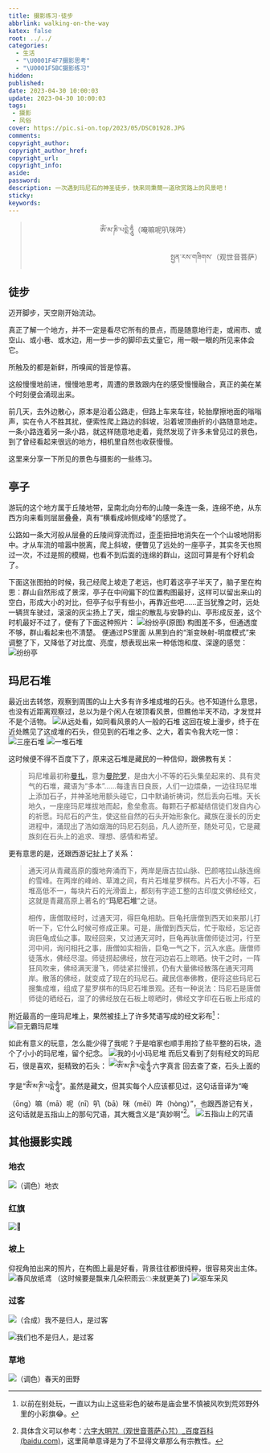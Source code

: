 ```yaml
---
title: 摄影练习·徒步
abbrlink: walking-on-the-way
katex: false
root: ../../
categories:
  - 生活
  - "\U0001F4F7摄影思考"
  - "\U0001F5BC️摄影练习"
hidden:
published:
date: 2023-04-30 10:00:03
update: 2023-04-30 10:00:03
tags:
 - 摄影
 - 风俗
cover: https://pic.si-on.top/2023/05/DSC01928.JPG
comments:
copyright_author:
copyright_author_href:
copyright_url:
copyright_info:
aside:
password:
description: 一次遇到玛尼石的神圣徒步，快来同秉蕳一道欣赏路上的风景吧！
sticky:
keywords:
---
```


> <center>ཨོཾ་མ་ཎི་པདྨེ་ཧཱུྃ（唵嘛呢叭咪吽）</center>
> <p align="right">སྤྱན་རས་གཟིགས་（观世音菩萨）</p>
## 徒步
迈开脚步，天空刚开始流动。

真正了解一个地方，并不一定是看尽它所有的景点，而是随意地行走，或闹市、或空山、或小巷、或水边，用一步一步的脚印去丈量它，用一眼一眼的所见来体会它。

所触及的都是新鲜，所嗅闻的皆是惊喜。

这般慢慢地前进，慢慢地思考，周遭的景致跟内在的感受慢慢融合，真正的美在某个时刻便会涌现出来。

前几天，去外边散心，原本是沿着公路走，但路上车来车往，轮胎摩擦地面的嗡嗡声，实在令人不胜其扰，便索性爬上路边的斜坡，沿着坡顶曲折的小路随意地走。一条小路连着另一条小路，就这样随意地走着，竟然发现了许多未曾见过的景色，到了曾经看起来很远的地方，相机里自然也收获慢慢。

这里来分享一下所见的景色与摄影的一些练习。
## 亭子
游玩的这个地方属于丘陵地带，呈南北向分布的山陵一条连一条，连绵不绝，从东西方向来看则层层叠叠，真有“横看成岭侧成峰”的感觉了。

公路如一条大河般从层叠的丘陵间穿流而过，歪歪扭扭地消失在一个个山坡地阴影中。才从车流的喧嚣中脱离，爬上斜坡，便瞥见了远处的一座亭子，其实冬天也照过一次，不过是照的模糊，也看不到后面的连绵的群山，这回可算是有个好机会了。

下面这张图拍的时候，我己经爬上坡走了老远，也盯着这亭子半天了，脑子里在构思：群山自然形成了景深，亭子在中间偏下的位置构图最好，这样可以留出来山的空白，形成大小的对比，但亭子似乎有些小，再靠近些吧......正当犹豫之时，远处一辆货车驶过，滚滚的灰尘扬上了天，烟尘的散乱与安静的山、亭形成反差，这个时机最好不过了，便有了下面这种照片：
![纷纷亭(原图)](https://pic.si-on.top/2023/05/20230503003909.png)
构图差不多，但通透度不够，群山看起来也不清楚。
便通过PS里面 从黑到白的“渐变映射-明度模式”来调整了下，又降低了对比度、亮度，想表现出来一种低饱和度、深邃的感觉：
![纷纷亭](https://pic.si-on.top/2023/05/20230503005711.png)

## 玛尼石堆
最近出去转悠，观察到周围的山上大多有许多堆成堆的石头。也不知道什么意思，也没有近距离观察过，总以为是个闲人在坡顶看风景，但瞧他半天不动，才发觉并不是个活物。
![从远处看，如同看风景的人一般的石堆](https://pic.si-on.top/2023/05/20230503011313.png)
这回在坡上漫步，终于在近处瞧见了这成堆的石头，但见到的石堆之多、之大，着实令我大吃一惊：
![三座石堆](https://pic.si-on.top/2023/05/20230503011328.png)
![一堆石堆](https://pic.si-on.top/2023/05/DSC01881.JPG)

这时候便不得不百度下了，原来这石堆是藏民的一种信仰，跟佛教有关：
>玛尼堆最初称[曼扎](https://baike.baidu.com/item/%E6%9B%BC%E6%89%8E/10388413?fromModule=lemma_inlink)，意为[曼陀罗](https://baike.baidu.com/item/%E6%9B%BC%E9%99%80%E7%BD%97/9827472?fromModule=lemma_inlink)，是由大小不等的石头集垒起来的、具有灵气的石堆，藏语为“多本”......每逢吉日良辰，人们一边煨桑，一边往玛尼堆上添加石子，并神圣地用额头碰它，口中默诵祈祷词，然后丢向石堆。天长地久，一座座玛尼堆拔地而起，愈垒愈高。每颗石子都凝结信徒们发自内心的祈愿。玛尼石的产生，使这些自然的石头开始形象化。藏族在漫长的历史进程中，涌现出了浩如烟海的玛尼石刻品，凡人迹所至，随处可见，它是藏族刻在石头上的追求、理想、感情和希望。

更有意思的是，还跟西游记扯上了关系：
>通天河从青藏高原的腹地奔涌而下，两岸是唐古拉山脉、巴颜喀拉山脉连绵的雪峰。在两岸的峰岭、草滩之间，有片石堆星罗棋布。片石大小不等，石堆高低不一，每块片石的光滑面上，都刻有字迹工整的古印度文佛经经文，这就是青藏高原上著名的“**玛尼石堆**”之谜。
>
>相传，唐僧取经时，过通天河，得巨龟相助。巨龟托唐僧到西天如来那儿打听一下，它什么时候可修成正果。可是，唐僧到西天后，忙于取经，忘记咨询巨龟成仙之事。取经回来，又过通天河时，巨龟再驮唐僧师徒过河，行至河中间，询问相托之事，唐僧如实相告，巨龟一气之下，沉入水底。唐僧师徒落水，佛经尽湿。师徒捞起佛经，放在河边岩石上晾晒。快干之时，一阵狂风吹来，佛经满天漫飞，师徒紧拦慢抓，仍有大量佛经散落在通天河两岸。散落的佛经，就变成了现在的玛尼石。藏民信奉佛教，便将这些玛尼石搜集成堆，组成了星罗棋布的玛尼石堆景观。还有一种说法：玛尼石是唐僧师徒的晒经石，湿了的佛经放在石板上晾晒时，佛经文字印在石板上形成的

附近最高的一座玛尼堆上，果然被挂上了许多梵语写成的经文彩布[^1]：
![巨无霸玛尼堆](https://pic.si-on.top/2023/05/DSC01869.JPG)

如此有意义的玩意，怎么能少得了我呢？于是咱家也顺手用捡了些平整的石块，造个了小小的玛尼堆，留个纪念。
![我的小小玛尼堆](https://pic.si-on.top/2023/05/DSC01852.JPG)
而后又看到了刻有经文的玛尼石，很是喜欢，挺精致的石头：
![ཨོཾ་མ་ཎི་པདྨེ་ཧཱུྃ·六字真言](https://pic.si-on.top/2023/05/DSC01928.JPG)
回去查了查，石头上面的字是“ཨོཾ་མ་ཎི་པདྨེ་ཧཱུྃ”。虽然是藏文，但其实每个人应该都见过，这句话音译为“唵（ōng）嘛（mā）呢（nī）叭（bā）咪（mēi）吽（hòng）”，也跟西游记有关，这句话就是五指山上的那句咒语，其大概含义是“真妙啊”[^2]。
![五指山上的咒语](https://pic.si-on.top/2023/05/20230503105219.png)


## 其他摄影实践
### 地衣
![（调色）地衣](https://pic.si-on.top/2023/05/DSC01856.JPG)
### 红旗
![🚩](https://pic.si-on.top/2023/05/20230503012346.png)
### 坡上
仰视角拍出来的照片，在构图上最是好看，背景往往都很纯粹，很容易突出主体。
![春风放纸鸢](https://pic.si-on.top/2023/05/20230503012804.png)
（这时候要是飘来几朵积雨云☁来就更美了)
![驱车采风](https://pic.si-on.top/2023/05/20230503012926.png)
### 过客
![（合成）我不是归人，是过客](https://pic.si-on.top/2023/05/20230503001731.png)

![我们也不是归人，是过客](https://pic.si-on.top/2023/05/20230503002305.png)

### 草地
![（调色）春天的田野](https://pic.si-on.top/2023/05/20230503014331.png)


[^1]:以前在别处玩，一直以为山上这些彩色的破布是庙会里不慎被风吹到荒郊野外里的小彩旗😂。
[^2]: 具体含义可以参考：[六字大明咒（观世音菩萨心咒）_百度百科 (baidu.com)](https://baike.baidu.com/item/%E5%85%AD%E5%AD%97%E5%A4%A7%E6%98%8E%E5%92%92/8217864)，这里简单意译是为了不显得文章那么有宗教性。